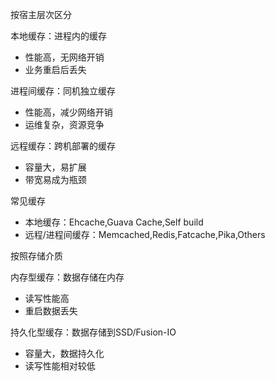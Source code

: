 按宿主层次区分

本地缓存：进程内的缓存

- 性能高，无网络开销
- 业务重启后丢失

进程间缓存：同机独立缓存

- 性能高，减少网络开销
- 运维复杂，资源竞争

远程缓存：跨机部署的缓存

- 容量大，易扩展
- 带宽易成为瓶颈

常见缓存

- 本地缓存：Ehcache,Guava Cache,Self build
- 远程/进程间缓存：Memcached,Redis,Fatcache,Pika,Others

按照存储介质

内存型缓存：数据存储在内存

- 读写性能高
- 重启数据丢失

持久化型缓存：数据存储到SSD/Fusion-IO

- 容量大，数据持久化
- 读写性能相对较低

